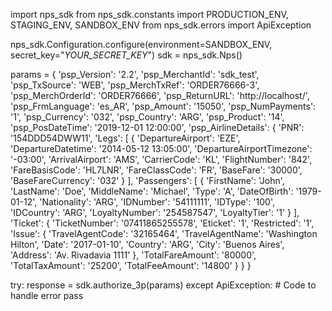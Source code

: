 import nps_sdk
from nps_sdk.constants import PRODUCTION_ENV, STAGING_ENV, SANDBOX_ENV
from nps_sdk.errors import ApiException

nps_sdk.Configuration.configure(environment=SANDBOX_ENV,
                            secret_key="_YOUR_SECRET_KEY_")
sdk = nps_sdk.Nps()

params = {
    'psp_Version': '2.2',
    'psp_MerchantId': 'sdk_test',
    'psp_TxSource': 'WEB',
    'psp_MerchTxRef': 'ORDER76666-3',
    'psp_MerchOrderId': 'ORDER76666',
    'psp_ReturnURL': 'http://localhost/',
    'psp_FrmLanguage': 'es_AR',
    'psp_Amount': '15050',
    'psp_NumPayments': '1',
    'psp_Currency': '032',
    'psp_Country': 'ARG',
    'psp_Product': '14',
    'psp_PosDateTime': '2019-12-01 12:00:00',
    'psp_AirlineDetails': {
        'PNR': '154DDD54DWW11',
        'Legs': [
            {
                'DepartureAirport': 'EZE',
                'DepartureDatetime': '2014-05-12 13:05:00',
                'DepartureAirportTimezone': '-03:00',
                'ArrivalAirport': 'AMS',
                'CarrierCode': 'KL',
                'FlightNumber': '842',
                'FareBasisCode': 'HL7LNR',
                'FareClassCode': 'FR',
                'BaseFare': '30000',
                'BaseFareCurrency': '032'
            }
        ],
        'Passengers': [
            {
                'FirstName': 'John',
                'LastName': 'Doe',
                'MiddleName': 'Michael',
                'Type': 'A',
                'DateOfBirth': '1979-01-12',
                'Nationality': 'ARG',
                'IDNumber': '54111111',
                'IDType': '100',
                'IDCountry': 'ARG',
                'LoyaltyNumber': '254587547',
                'LoyaltyTier': '1'
            }
        ],
        'Ticket': {
            'TicketNumber': '07411865255578',
            'Eticket': '1',
            'Restricted': '1',
            'Issue': {
                'TravelAgentCode': '32165464',
                'TravelAgentName': 'Washington Hilton',
                'Date': '2017-01-10',
                'Country': 'ARG',
                'City': 'Buenos Aires',
                'Address': 'Av. Rivadavia 1111'
                    },
            'TotalFareAmount': '80000',
            'TotalTaxAmount': '25200',
            'TotalFeeAmount': '14800'
            }
    }
}

try: 
    response = sdk.authorize_3p(params) 
except ApiException: 
    # Code to handle error 
    pass 
